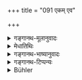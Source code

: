 +++
title = "091 एकम् एव"

+++

<details><summary>गङ्गानथ-मूलानुवादः</summary>

For the Śūdra the Lord ordained only one function: the ungrudging service of the said castes. (91).
</details>

<details><summary>मेधातिथिः</summary>

**प्रभुः** प्रजापतिर् **एकं** **कर्म** **शूद्रस्या**दिष्टवान् । **एतेषां** ब्राह्मणक्षत्रियवैश्यानां **सुश्रूषा** त्वया कर्तव्या । **अनसूयया** अनिन्दया । चित्तेनापि तद् उपरि विषादो न कर्तव्यः । **शुश्रूषा** परिचर्या तदुपयोगिकर्मकरणं शरीरसंवाहनादि तच्चित्तानुपालनम् । एतद् दृष्टार्थं शूद्रस्य । अविधायकत्वाच् च्**ऐकमेव्**एति न दानादयो निषिध्यन्ते । विधिर् एषां कर्मणाम् उत्तरत्र भविष्यति । अतः स्वरूपं विभागेन यागादीनां तत्रैव दर्शयिष्यामः ॥ १.९१ ॥
</details>

<details><summary>गङ्गानथ-भाष्यानुवादः</summary>

‘*The Lord*’, Prajāpati, ordained ‘*one function, for the Śūdra*’; \[in the form\]—‘Thou shalt perform the ‘*service of the said castes*,’—*i.e*., of the Brāhmaṇa, Kṣatriya and Vaiśya;—‘*Ungrudging*’—*i.e*., without complaining; no resentment should be felt even in the mind.

‘*Service*’ stands for *attending; i.e*., doing of acts conducive to their convenience; such as massage of the body, and the obeying of wishes.

What is mentioned here is only such function of the Śūdra as leads to visible results (in the shape of livelihood); and in as much as the phrase ‘*one only*’ is not injunctive, it does not preclude *the giving of gifts* (and such other acts, leading to invisible results); specially as we shall find later on the actual injunction of these acts (for the
*Śūdra* also). And it will be on that occasion that we shall set forth
the classification of sacrifices and other acts (as to which of these should be done by which castes, and so forth). (91).
</details>

<details><summary>गङ्गानथ-टिप्पन्यः</summary>

This verse is quoted in the *Vīramitrodaya* — *Paribhāṣā*, p. 45;—and in
the *Varṣakriyākaumudī* (p. 568), which explains ‘*Prabhuḥ*,’ ‘as
Brahmā,’ and ‘*Anasūyayā*’ as ‘without dishonesty.’
</details>

<details><summary>Bühler</summary>

091	One occupation only the lord prescribed to the Sudra, to serve meekly even these (other) three castes.
</details>
